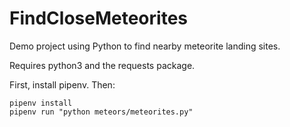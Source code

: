 # FindCloseMeteorites
Demo project using Python to find nearby meteorite landing sites.

Requires python3 and the requests package.

First, install pipenv. Then:

```
pipenv install
pipenv run "python meteors/meteorites.py"
```
